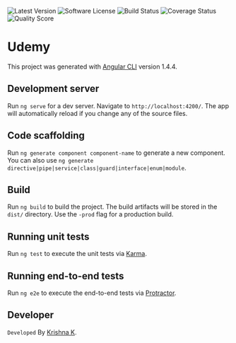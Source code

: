 ![Latest Version](https://img.shields.io/github/release/justinwalsh/daux.io.svg?style=flat-square)
![Software License](https://img.shields.io/badge/license-MIT-brightgreen.svg?style=flat-square)
![Build Status](https://img.shields.io/travis/onigoetz/daux.io/master.svg?style=flat-square)
![Coverage Status](https://img.shields.io/scrutinizer/coverage/g/onigoetz/daux.io.svg?style=flat-square)
![Quality Score](https://img.shields.io/scrutinizer/g/onigoetz/daux.io.svg?style=flat-square)




# Udemy

This project was generated with [Angular CLI](https://github.com/angular/angular-cli) version 1.4.4.

## Development server

Run `ng serve` for a dev server. Navigate to `http://localhost:4200/`. The app will automatically reload if you change any of the source files.

## Code scaffolding

Run `ng generate component component-name` to generate a new component. You can also use `ng generate directive|pipe|service|class|guard|interface|enum|module`.

## Build

Run `ng build` to build the project. The build artifacts will be stored in the `dist/` directory. Use the `-prod` flag for a production build.

## Running unit tests

Run `ng test` to execute the unit tests via [Karma](https://karma-runner.github.io).

## Running end-to-end tests

Run `ng e2e` to execute the end-to-end tests via [Protractor](http://www.protractortest.org/).

## Developer

`Developed` By [Krishna K](https://github.com/angular/krishnaUIDev).

